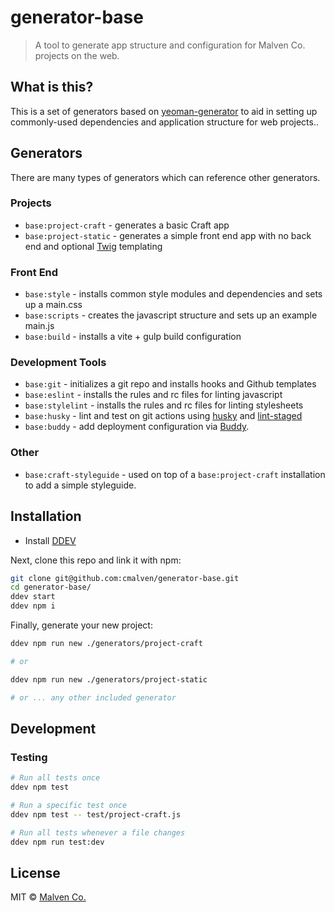 # generator-base

> A tool to generate app structure and configuration for Malven Co. projects on the web.

## What is this?

This is a set of generators based on [yeoman-generator](https://github.com/yeoman/generator) to aid in setting up commonly-used dependencies and application structure for web projects..

## Generators

There are many types of generators which can reference other generators.

### Projects

- `base:project-craft` - generates a basic Craft app
- `base:project-static` - generates a simple front end app with no back end and optional [Twig](https://twig.symfony.com) templating

### Front End

- `base:style` - installs common style modules and dependencies and sets up a main.css
- `base:scripts` - creates the javascript structure and sets up an example main.js
- `base:build` - installs a vite + gulp build configuration

### Development Tools

- `base:git` - initializes a git repo and installs hooks and Github templates
- `base:eslint` - installs the rules and rc files for linting javascript
- `base:stylelint` - installs the rules and rc files for linting stylesheets
- `base:husky` - lint and test on git actions using [husky](https://www.npmjs.com/package/husky) and [lint-staged](https://www.npmjs.com/package/lint-staged)
- `base:buddy` - add deployment configuration via [Buddy](https://buddy.works).

### Other

- `base:craft-styleguide` - used on top of a `base:project-craft` installation to add a simple styleguide.


## Installation

- Install [DDEV](https://ddev.com/get-started/)

Next, clone this repo and link it with npm:

```bash
git clone git@github.com:cmalven/generator-base.git
cd generator-base/
ddev start
ddev npm i
```

Finally, generate your new project:

```bash
ddev npm run new ./generators/project-craft

# or

ddev npm run new ./generators/project-static

# or ... any other included generator
```

## Development

### Testing

```bash
# Run all tests once
ddev npm test

# Run a specific test once
ddev npm test -- test/project-craft.js

# Run all tests whenever a file changes
ddev npm run test:dev
```

## License

MIT © [Malven Co.](https://malven.co)
